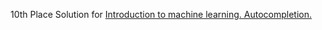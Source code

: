 10th Place Solution for [Introduction to machine learning. Autocompletion.](https://www.kaggle.com/c/msu-introduction-to-machine-learning-autocompletion)
